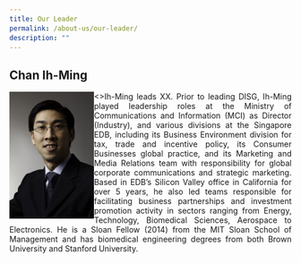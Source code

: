 ```yaml
---
title: Our Leader
permalink: /about-us/our-leader/
description: ""
---
```

## Chan Ih-Ming

<div class="left">
<img align="left" style="max-width: 30%;" alt="IM_photo" src="/images/ih-ming.jpg">
</div>

<div class="right">
<p align="justify"> &lt;&gt;Ih-Ming leads XX. Prior to leading DISG, Ih-Ming played leadership roles at the Ministry of Communications and Information (MCI) as Director (Industry), and various divisions at the Singapore EDB, including its Business Environment division for tax, trade and incentive policy, its Consumer Businesses global practice, and its Marketing and Media Relations team with responsibility for global corporate communications and strategic marketing.  Based in EDB’s Silicon Valley office in California for over 5 years, he also led teams responsible for facilitating business partnerships and investment promotion activity in sectors ranging from Energy, Technology, Biomedical Sciences, Aerospace to Electronics. He is a Sloan Fellow (2014) from the MIT Sloan School of Management and has biomedical engineering degrees from both Brown University and Stanford University. </p>
</div>